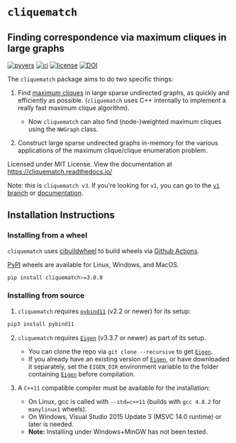 # `cliquematch`
## Finding correspondence via maximum cliques in large graphs

[![pyvers](https://img.shields.io/badge/python-3.5+-blue.svg)][3]
[![ci](https://github.com/ahgamut/cliquematch/actions/workflows/wheels.yml/badge.svg)][6]
[![license](https://img.shields.io/github/license/ahgamut/cliquematch)][4]
[![DOI](https://zenodo.org/badge/196044254.svg)][7]

The `cliquematch` package aims to do two specific things:

1.  Find [maximum cliques][wiki] in large sparse undirected graphs, as quickly and efficiently as possible.
	(`cliquematch` uses C++ internally to implement a really fast maximum clique algorithm).

    * Now `cliquematch` can also find (node-)weighted maximum cliques using the
      `NWGraph` class.

2.  Construct large sparse undirected graphs in-memory for the various applications of the maximum
	clique/clique enumeration problem.

Licensed under MIT License. View the documentation at https://cliquematch.readthedocs.io/  

Note: this is `cliquematch v3`. If you're looking for `v1`, you can go to the [`v1` branch][v1] or
[documentation][v1docs].


## Installation Instructions

### Installing from a wheel

`cliquematch` uses [cibuildwheel][5] to build wheels via [Github Actions][6].

[PyPI][wheels] wheels are available for Linux, Windows, and MacOS. 

```bash
pip install cliquematch>=3.0.0
```

### Installing from source

1. `cliquematch` requires [`pybind11`][1] (v2.2 or newer) for its setup: 

```bash
pip3 install pybind11
```
2. `cliquematch` requires [`Eigen`][2] (v3.3.7 or newer) as part of its setup. 
	
	* You can clone the repo via `git clone --recursive` to get [`Eigen`][2].
	* If you already have an existing version of [`Eigen`][2], or have downloaded it separately,
	set the `EIGEN_DIR` environment variable to the folder containing [`Eigen`][2] before compilation.

3. A `C++11` compatible compiler must be available for the installation:

	* On Linux, gcc is called with `--std=c++11` (builds with `gcc 4.8.2` for `manylinux1` wheels). 
	* On Windows, Visual Studio 2015 Update 3 (MSVC 14.0 runtime) or later is needed.
	* **Note:** Installing under Windows+MinGW has not been tested.

[1]: https://github.com/pybind/pybind11/
[2]: https://gitlab.com/libeigen/eigen/-/releases#3.3.7
[3]: https://www.python.org/download/releases/3.5.0/
[4]: https://github.com/ahgamut/cliquematch/blob/master/LICENSE
[5]: https://github.com/pypa/cibuildwheel
[6]: https://github.com/ahgamut/cliquematch/actions
[7]: https://zenodo.org/badge/latestdoi/196044254
[wiki]: https://en.wikipedia.org/wiki/Clique_(graph_theory)#Definitions
[wheels]: https://pypi.org/project/cliquematch/
[v1]: https://www.github.com/ahgamut/cliquematch/tree/v1/
[v1docs]: https://www.cliquematch.readthedocs.io/en/v1/
